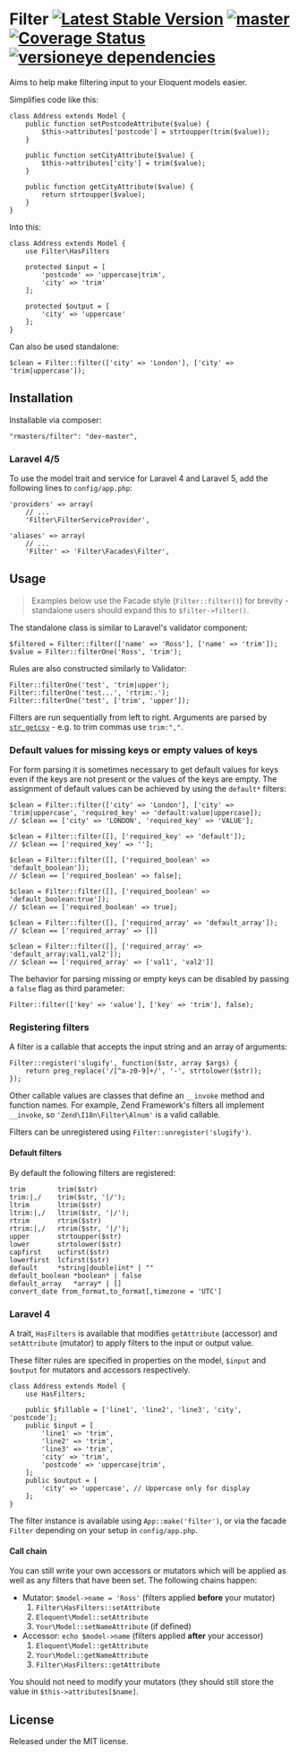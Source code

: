 # Filter [![Latest Stable Version](https://poser.pugx.org/rmasters/filter/v/stable.png)](https://packagist.org/packages/rmasters/filter) [![master](https://travis-ci.org/rmasters/filter.png?branch=master)](https://travis-ci.org/rmasters/filter) [![Coverage Status](https://coveralls.io/repos/rmasters/filter/badge.png)](https://coveralls.io/r/rmasters/filter) [![versioneye dependencies](https://www.versioneye.com/user/projects/5217bad8632bac775003b749/badge.png)](https://www.versioneye.com/user/projects/5217bad8632bac775003b749)

Aims to help make filtering input to your Eloquent models easier.

Simplifies code like this:

    class Address extends Model {
        public function setPostcodeAttribute($value) {
            $this->attributes['postcode'] = strtoupper(trim($value));
        }

        public function setCityAttribute($value) {
            $this->attributes['city'] = trim($value);
        }

        public function getCityAttribute($value) {
            return strtoupper($value);
        }
    }

Into this:

    class Address extends Model {
        use Filter\HasFilters

        protected $input = [
            'postcode' => 'uppercase|trim',
            'city' => 'trim'
        ];

        protected $output = [
            'city' => 'uppercase'
        ];
    }

Can also be used standalone:

    $clean = Filter::filter(['city' => 'London'], ['city' => 'trim|uppercase']);

## Installation

Installable via composer:

    "rmasters/filter": "dev-master",

### Laravel 4/5

To use the model trait and service for Laravel 4 and Laravel 5, add the following lines to
`config/app.php`:

    'providers' => array(
        // ...
        'Filter\FilterServiceProvider',

    'aliases' => array(
        // ...
        'Filter' => 'Filter\Facades\Filter',

## Usage

> Examples below use the Facade style (`Filter::filter()`) for brevity -
standalone users should expand this to `$filter->filter()`.

The standalone class is similar to Laravel's validator component:

    $filtered = Filter::filter(['name' => 'Ross'], ['name' => 'trim']);
    $value = Filter::filterOne('Ross', 'trim');

Rules are also constructed similarly to Validator:

    Filter::filterOne('test', 'trim|upper');
    Filter::filterOne('test...', 'rtrim:.');
    Filter::filterOne('test', ['trim', 'upper']);

Filters are run sequentially from left to right. Arguments are parsed by
[`str_getcsv`](http://php.net/str_getcsv) - e.g. to trim commas use `trim:","`.

### Default values for missing keys or empty values of keys

For form parsing it is sometimes necessary to get default values for keys even if the keys are not present or the values of the keys are empty. 
The assignment of default values can be achieved by using the `default*` filters:

    $clean = Filter::filter(['city' => 'London'], ['city' => 'trim|uppercase', 'required_key' => 'default:value|uppercase]);
	// $clean == ['city' => 'LONDON', 'required_key' => 'VALUE'];

    $clean = Filter::filter([], ['required_key' => 'default']);
	// $clean == ['required_key' => ''];

    $clean = Filter::filter([], ['required_boolean' => 'default_boolean']);
	// $clean == ['required_boolean' => false];

    $clean = Filter::filter([], ['required_boolean' => 'default_boolean:true']);
	// $clean == ['required_boolean' => true];

	$clean = Filter::filter([], ['required_array' => 'default_array']);
	// $clean == ['required_array' => []]

	$clean = Filter::filter([], ['required_array' => 'default_array:val1,val2']);
	// $clean == ['required_array' => ['val1', 'val2']]
	
The behavior for parsing missing or empty keys can be disabled by passing a `false` flag as third parameter:

	Filter::filter(['key' => 'value'], ['key' => 'trim'], false);
	
### Registering filters

A filter is a callable that accepts the input string and an array of arguments:

    Filter::register('slugify', function($str, array $args) {
        return preg_replace('/[^a-z0-9]+/', '-', strtolower($str));
    });

Other callable values are classes that define an `__invoke` method and function
names. For example, Zend Framework's filters all implement `__invoke`, so
`'Zend\I18n\Filter\Alnum'` is a valid callable.

Filters can be unregistered using `Filter::unregister('slugify')`.

#### Default filters

By default the following filters are registered:

    trim        trim($str)
    trim:|,/    trim($str, '|/');
    ltrim       ltrim($str)
    ltrim:|,/   ltrim($str, '|/');
    rtrim       rtrim($str)
    rtrim:|,/   rtrim($str, '|/');
    upper       strtoupper($str)
    lower       strtolower($str)
    capfirst    ucfirst($str)
    lowerfirst  lcfirst($str)
	default		*string|double|int* | ""
	default_boolean	*boolean* | false
	default_array	*array* | []
	convert_date from_format,to_format[,timezone = 'UTC']

### Laravel 4

A trait, `HasFilters` is available that modifies `getAttribute` (accessor) and
`setAttribute` (mutator) to apply filters to the input or output value.

These filter rules are specified in properties on the model, `$input` and
`$output` for mutators and accessors respectively.

    class Address extends Model {
        use HasFilters;

        public $fillable = ['line1', 'line2', 'line3', 'city', 'postcode'];
        public $input = [
            'line1' => 'trim',
            'line2' => 'trim',
            'line3' => 'trim',
            'city' => 'trim',
            'postcode' => 'uppercase|trim',
        ];
        public $output = [
            'city' => 'uppercase', // Uppercase only for display
        ];
    }

The filter instance is available using `App::make('filter')`, or via the facade
`Filter` depending on your setup in `config/app.php`.

#### Call chain

You can still write your own accessors or mutators which will be applied as well
as any filters that have been set. The following chains happen:

*   Mutator: `$model->name = 'Ross'` (filters applied **before** your mutator)
    1.  `Filter\HasFilters::setAttribute`
    2.  `Eloquent\Model::setAttribute`
    3.  `Your\Model::setNameAttribute` (if defined)
*   Accessor: `echo $model->name` (filters applied **after** your accessor)
    1.  `Eloquent\Model::getAttribute`
    2.  `Your\Model::getNameAttribute`
    3.  `Filter\HasFilters::getAttribute`

You should not need to modify your mutators (they should still store the value
in `$this->attributes[$name]`.

## License

Released under the MIT license.

